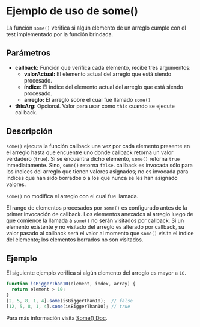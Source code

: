# Ejemplo de uso de some()

La función ``some()`` verifica si algún elemento de un arreglo cumple con el test implementado por la función brindada.

## Parámetros

* <b>callback:</b>
	Función que verifica cada elemento, recibe tres argumentos:
    * <b>valorActual:</b>
		El elemento actual del arreglo que está siendo procesado.
    * <b>índice:</b>
		El índice del elemento actual del arreglo que está siendo procesado.
    * <b>arreglo:</b>
		El arreglo sobre el cual fue llamado ``some()``
* <b>thisArg:</b>
	Opcional. Valor para usar como ``this`` cuando se ejecute callback.

## Descripción

``some()`` ejecuta la función callback una vez por cada elemento presente en el arreglo hasta que encuentre uno donde callback retorna un valor verdadero (``true``). Si se encuentra dicho elemento, ``some()`` retorna ``true`` inmediatamente. Sino, ``some()`` retorna ``false``. callback es invocada sólo para los índices del arreglo que tienen valores asignados; no es invocada para índices que han sido borrados o a los que nunca se les han asignado valores.

``some()`` no modifica el arreglo con el cual fue llamada.

El rango de elementos procesados por ``some()`` es configurado antes de la primer invocación de callback. Los elementos anexados al arreglo luego de que comience la llamada a ``some()`` no serán visitados por callback. Si un elemento existente y no visitado del arreglo es alterado por callback, su valor pasado al callback será el valor al momento que ``some()`` visita el índice del elemento; los elementos borrados no son visitados.

## Ejemplo

El siguiente ejemplo verifica si algún elemento del arreglo es mayor a ``10``.

```js
function isBiggerThan10(element, index, array) {
  return element > 10;
}
[2, 5, 8, 1, 4].some(isBiggerThan10);  // false
[12, 5, 8, 1, 4].some(isBiggerThan10); // true
```

Para más información visita [Some() Doc](https://developer.mozilla.org/es/docs/Web/JavaScript/Referencia/Objetos_globales/Array/some).

